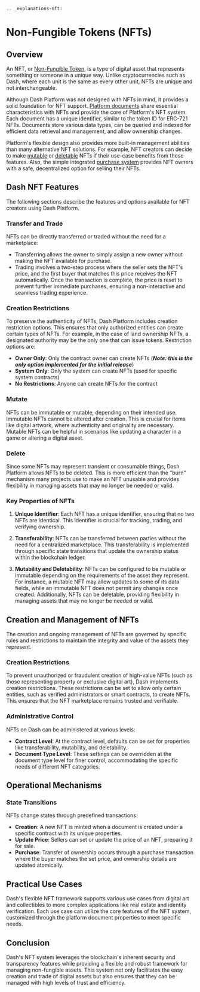 ```{eval-rst}
.. _explanations-nft:
```

# Non-Fungible Tokens (NFTs)

## Overview

An NFT, or [Non-Fungible Token](https://en.wikipedia.org/wiki/Non-fungible_token), is a type of digital asset that represents something or someone in a unique way. Unlike cryptocurrencies such as Dash, where each unit is the same as every other unit, NFTs are unique and not interchangeable.

Although Dash Platform was not designed with NFTs in mind, it provides a solid foundation for NFT support. [Platform documents](../explanations/platform-protocol-document.md) share essential characteristics with NFTs and provide the core of Platform's NFT system. Each document has a unique identifier, similar to the token ID for ERC-721 NFTs. Documents store various data types, can be queried and indexed for efficient data retrieval and management, and allow ownership changes.

Platform's flexible design also provides more built-in management abilities than many alternative NFT solutions. For example, NFT creators can decide to make [mutable](#mutate) or [deletable](#delete) NFTs if their use-case benefits from those features. Also, the simple integrated [purchase system](#transfer-and-trade) provides NFT owners with a safe, decentralized option for selling their NFTs.

## Dash NFT Features

The following sections describe the features and options available for NFT creators using Dash Platform.

### Transfer and Trade

NFTs can be directly transferred or traded without the need for a marketplace:

* Transferring allows the owner to simply assign a new owner without making the NFT available for purchase.
* Trading involves a two-step process where the seller sets the NFT's price, and the first buyer that matches this price receives the NFT automatically. Once the transaction is complete, the price is reset to prevent further immediate purchases, ensuring a non-interactive and seamless trading experience.

### Creation Restrictions

To preserve the authenticity of NFTs, Dash Platform includes creation restriction options. This ensures that only authorized entities can create certain types of NFTs. For example, in the case of land ownership NFTs, a designated authority may be the only one that can issue tokens. Restriction options are:

* **Owner Only**: Only the contract owner can create NFTs (**_Note: this is the only option implemented for the initial release_**)
* **System Only**: Only the system can create NFTs (used for specific system contracts)
* **No Restrictions**: Anyone can create NFTs for the contract

### Mutate

NFTs can be immutable or mutable, depending on their intended use. Immutable NFTs cannot be altered after creation. This is crucial for items like digital artwork, where authenticity and originality are necessary. Mutable NFTs can be helpful in scenarios like updating a character in a game or altering a digital asset.

### Delete

Since some NFTs may represent transient or consumable things, Dash Platform allows NFTs to be deleted. This is more efficient than the "burn" mechanism many projects use to make an NFT unusable and  provides flexibility in managing assets that may no longer be needed or valid.


### Key Properties of NFTs

1. **Unique Identifier**: Each NFT has a unique identifier, ensuring that no two NFTs are identical. This identifier is crucial for tracking, trading, and verifying ownership.

2. **Transferability**: NFTs can be transferred between parties without the need for a centralized marketplace. This transferability is implemented through specific state transitions that update the ownership status within the blockchain ledger.

3. **Mutability and Deletability**: NFTs can be configured to be mutable or immutable depending on the requirements of the asset they represent. For instance, a mutable NFT may allow updates to some of its data fields, while an immutable NFT does not permit any changes once created. Additionally, NFTs can be deletable, providing flexibility in managing assets that may no longer be needed or valid.

## Creation and Management of NFTs

The creation and ongoing management of NFTs are governed by specific rules and restrictions to maintain the integrity and value of the assets they represent.

### Creation Restrictions

To prevent unauthorized or fraudulent creation of high-value NFTs (such as those representing property or exclusive digital art), Dash implements creation restrictions. These restrictions can be set to allow only certain entities, such as verified administrators or smart contracts, to create NFTs. This ensures that the NFT marketplace remains trusted and verifiable.

### Administrative Control

NFTs on Dash can be administered at various levels:

- **Contract Level**: At the contract level, defaults can be set for properties like transferability, mutability, and deletability.
- **Document Type Level**: These settings can be overridden at the document type level for finer control, accommodating the specific needs of different NFT categories.

## Operational Mechanisms

### State Transitions

NFTs change states through predefined transactions:

- **Creation**: A new NFT is minted when a document is created under a specific contract with its unique properties.
- **Update Price**: Sellers can set or update the price of an NFT, preparing it for sale.
- **Purchase**: Transfer of ownership occurs through a purchase transaction where the buyer matches the set price, and ownership details are updated atomically.

## Practical Use Cases

Dash's flexible NFT framework supports various use cases from digital art and collectibles to more complex applications like real estate and identity verification. Each use case can utilize the core features of the NFT system, customized through the platform document properties to meet specific needs.

## Conclusion

Dash's NFT system leverages the blockchain's inherent security and transparency features while providing a flexible and robust framework for managing non-fungible assets. This system not only facilitates the easy creation and trade of digital assets but also ensures that they can be managed with high levels of trust and efficiency.
